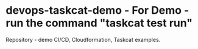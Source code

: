 # devops-taskcat-demo - For Demo - run the command "taskcat test run"
Repository -  demo CI/CD, Cloudformation, Taskcat examples. 
